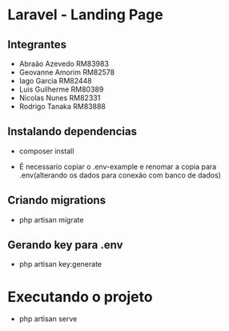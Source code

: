 # Laravel - Landing Page

## Integrantes

- Abraão Azevedo RM83983
- Geovanne Amorim RM82578
- Iago Garcia RM82448
- Luis Guilherme RM80389
- Nicolas Nunes RM82331
- Rodrigo Tanaka RM83888

## Instalando dependencias

- composer install

* É necessario copiar o .env-example e renomar a copia para .env(alterando os dados para conexão com banco de dados)

## Criando migrations

- php artisan migrate

## Gerando key para .env

- php artisan key:generate

# Executando o projeto 

- php artisan serve
